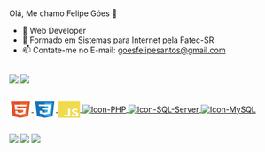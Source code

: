 ### 
Olá, Me chamo Felipe Góes 👋

- 🔭 Web Developer 
- 🌱 Formado em Sistemas para Internet pela Fatec-SR
- 📫 Contate-me no E-mail: goesfelipesantos@gmail.com

##

<div>
  <a href="https://github.com/ffelipegoes">
  <img height="160em" src="https://github-readme-stats.vercel.app/api?username=ffelipegoes&show_icons=true&theme=dark&include_all_commits=true&count_private=true"/>
  <img height="160em" src="https://github-readme-stats.vercel.app/api/top-langs/?username=ffelipegoes&layout=compact&langs_count=7&theme=dark"/>
</div>

##
  <img align="center" alt="Icon-HTML" height="30" width="40" src="https://raw.githubusercontent.com/devicons/devicon/master/icons/html5/html5-original.svg">
  <img align="center" alt="Icon-CSS" height="30" width="40" src="https://raw.githubusercontent.com/devicons/devicon/master/icons/css3/css3-original.svg">
  <img align="center" alt="Icon-Js" height="30" width="40" src="https://raw.githubusercontent.com/devicons/devicon/master/icons/javascript/javascript-plain.svg">
  <img align="center" alt="Icon-PHP" height="30" width="40" src="https://cdn.jsdelivr.net/gh/devicons/devicon/icons/php/php-original.svg" />
  <img align="center" alt="Icon-SQL-Server" height="30" width="40" src="https://cdn.jsdelivr.net/gh/devicons/devicon/icons/microsoftsqlserver/microsoftsqlserver-plain.svg" />
  <img align="center" alt="Icon-MySQL" height="30" width="40" src="https://cdn.jsdelivr.net/gh/devicons/devicon/icons/mysql/mysql-original-wordmark.svg" />
         
##
          
  <div> 
 <a href="https://instagram.com/goeszao" target="_blank"><img src="https://img.shields.io/badge/-Instagram-%23E4405F?style=for-the-badge&logo=instagram&logoColor=white" target="_blank"></a>
  <a href = "mailto:goesfelipesantos@gmail.com"><img src="https://img.shields.io/badge/-Gmail-%23333?style=for-the-badge&logo=gmail&logoColor=white" target="_blank"></a>
  <a href="https://www.linkedin.com/in/fgsfelipe" target="_blank"><img src="https://img.shields.io/badge/-LinkedIn-%230077B5?style=for-the-badge&logo=linkedin&logoColor=white" target="_blank"></a> 
 
</div>
           
          
